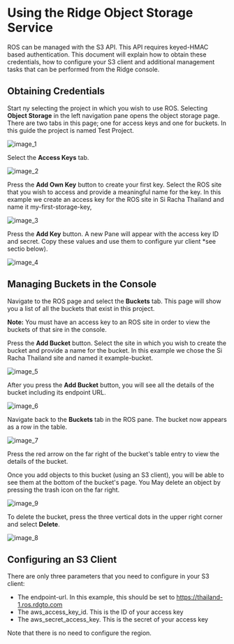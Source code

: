 ﻿# Using the Ridge Object Storage Service
ROS can be managed with the S3 API. This API requires keyed-HMAC based authentication. This document will explain how to obtain these credentials, how to configure your S3 client and additional management tasks that can be performed from the Ridge console. 

## Obtaining Credentials
Start ny selecting the project in which you wish to use ROS. Selecting **Object Storage** in the left navigation pane opens the object storage page. There are two tabs in this page; one for access keys and one for buckets. In this guide the project is named Test Project. 


![image_1](ros-getting-started-1.png)


Select the **Access Keys** tab. 


![image_2](ros-getting-started-2.png)


Press the **Add Own Key** button to create your first key. Select the ROS site that you wish to access and provide a meaningful name for the key. In this example we create an access key for the ROS site in Si Racha Thailand and name it my-first-storage-key, 


![image_3](ros-getting-started-3.png)


Press the **Add Key** button. A new Pane will appear with the access key ID and secret. Copy these values and use them to configure yur client *see sectio below). 


![image_4](ros-getting-started-4.png) 

## Managing Buckets in the Console

Navigate to the ROS page and select the **Buckets** tab. This page will show you a list of all the buckets that exist in this project. 


**Note:**
You must have an access key to an ROS site in order to view the buckets of that sire in the console.

Press the **Add Bucket** button. Select the site in which you wish to create the bucket and provide a name for the bucket. In this example we chose the Si Racha Thailand site and named it example-bucket.


![image_5](ros-getting-started-5.png)


After you press the **Add Bucket** button, you will see all the details of the bucket including its endpoint URL.


![image_6](ros-getting-started-6.png) 


Navigate back to the **Buckets** tab in the ROS pane. The bucket now appears as a row in the table.


![image_7](ros-getting-started-7.png) 


Press the red arrow on the far right of the bucket's table entry to view the details of the bucket. 


Once you add objects to this bucket (using an S3 client), you will be able to see them at the bottom of the bucket's page. You May delete an object by pressing the trash icon on the far right.


![image_9](ros-getting-started-9.png) 


To delete the bucket, press the three vertical dots in the upper right corner and select **Delete**.


![image_8](ros-getting-started-8.png) 

## Configuring an S3 Client
There are only three parameters that you need to configure in your S3 client:

- The endpoint-url. In this example, this should be set to https://thailand-1.ros.rdgto.com
- The aws_access_key_id. This is the ID of your access key
- The aws_secret_access_key. This is the secret of your access key

Note that there is no need to configure the region.